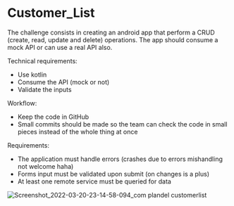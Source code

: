 # Customer_List

The challenge consists in creating an android app that perform
a CRUD (create, read, update and delete) operations. The app should consume a mock API or can use a real API also.

Technical requirements:
- Use kotlin
- Consume the API (mock or not)
- Validate the inputs

Workflow:
- Keep the code in GitHub
- Small commits should be made so the team can check the code in small pieces instead of the whole thing at once

Requirements:
- The application must handle errors (crashes due to errors mishandling not welcome haha)
- Forms input must be validated upon submit (on changes is a plus)
- At least one remote service must be queried for data

![Screenshot_2022-03-20-23-14-58-094_com plandel customerlist](https://user-images.githubusercontent.com/85317117/159198431-3bbada1e-065f-4ea9-9919-98dafbcff808.jpg)

